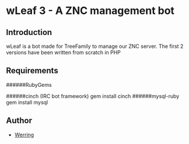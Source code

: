 wLeaf 3 - A ZNC management bot
===============================

Introduction
------------
wLeaf is a bot made for TreeFamily to manage our ZNC server.
The first 2 versions have been written from scratch in PHP

Requirements
------------
######RubyGems

######cinch (IRC bot framework)
	gem install cinch
######mysql-ruby
	gem install mysql

Author
------

* [Werring](mailto:werring(at)treefamily(dot)com)